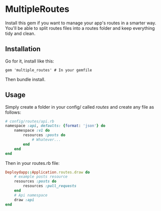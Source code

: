 # MultipleRoutes
Install this gem if you want to manage your app's routes in a smarter way.
You'll be able to split routes files into a routes folder and keep everything tidy and clean.

## Installation
Go for it, install like this:

    gem 'multiple_routes' # In your gemfile

Then bundle install.

## Usage
Simply create a folder in your config/ called _routes_ and create any file as follows:
```ruby
# config/routes/api.rb
namespace :api, defaults: {format: 'json'} do
    namespace :v1 do
        resources :posts do
            # Whatever...
        end
    end
end
```
Then in your routes.rb file:
```ruby
Deploydapp::Application.routes.draw do
    # example posts resource
    resources :posts do
        resources :pull_requests
    end
    # Api namespace
    draw :api
end
```

